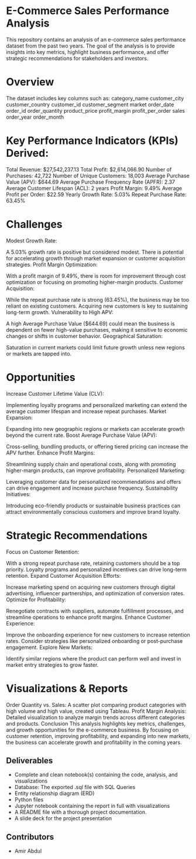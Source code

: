 # E-Commerce Sales Performance Analysis


This repository contains an analysis of an e-commerce sales performance dataset from the past two years. The goal of the analysis is to provide insights into key metrics, highlight business performance, and offer strategic recommendations for stakeholders and investors.

# Overview #
The dataset includes key columns such as:
category_name
customer_city
customer_country
customer_id
customer_segment
market
order_date
order_id
order_quantity
product_price
profit_margin
profit_per_order
sales
order_year
order_month

# Key Performance Indicators (KPIs) Derived: #
Total Revenue: $27,542,237.13
Total Profit: $2,614,066.90
Number of Purchases: 42,722
Number of Unique Customers: 18,003
Average Purchase Value (APV): $644.69
Average Purchase Frequency Rate (APFR): 2.37
Average Customer Lifespan (ACL): 2 years
Profit Margin: 9.49%
Average Profit per Order: $22.59
Yearly Growth Rate: 5.03%
Repeat Purchase Rate: 63.45%

# Challenges #
Modest Growth Rate:

A 5.03% growth rate is positive but considered modest. There is potential for accelerating growth through market expansion or customer acquisition strategies.
Profit Margin Optimization:

With a profit margin of 9.49%, there is room for improvement through cost optimization or focusing on promoting higher-margin products.
Customer Acquisition:

While the repeat purchase rate is strong (63.45%), the business may be too reliant on existing customers. Acquiring new customers is key to sustaining long-term growth.
Vulnerability to High APV:

A high Average Purchase Value ($644.69) could mean the business is dependent on fewer high-value purchases, making it sensitive to economic changes or shifts in customer behavior.
Geographical Saturation:

Saturation in current markets could limit future growth unless new regions or markets are tapped into.

# Opportunities #
Increase Customer Lifetime Value (CLV):

Implementing loyalty programs and personalized marketing can extend the average customer lifespan and increase repeat purchases.
Market Expansion:

Expanding into new geographic regions or markets can accelerate growth beyond the current rate.
Boost Average Purchase Value (APV):

Cross-selling, bundling products, or offering tiered pricing can increase the APV further.
Enhance Profit Margins:

Streamlining supply chain and operational costs, along with promoting higher-margin products, can improve profitability.
Personalized Marketing:

Leveraging customer data for personalized recommendations and offers can drive engagement and increase purchase frequency.
Sustainability Initiatives:

Introducing eco-friendly products or sustainable business practices can attract environmentally conscious customers and improve brand loyalty.

# Strategic Recommendations #
Focus on Customer Retention:

With a strong repeat purchase rate, retaining customers should be a top priority. Loyalty programs and personalized incentives can drive long-term retention.
Expand Customer Acquisition Efforts:

Increase marketing spend on acquiring new customers through digital advertising, influencer partnerships, and optimization of conversion rates.
Optimize for Profitability:

Renegotiate contracts with suppliers, automate fulfillment processes, and streamline operations to enhance profit margins.
Enhance Customer Experience:

Improve the onboarding experience for new customers to increase retention rates. Consider strategies like personalized onboarding or post-purchase engagement.
Explore New Markets:

Identify similar regions where the product can perform well and invest in market entry strategies to grow faster.

# Visualizations & Reports #
Order Quantity vs. Sales: A scatter plot comparing product categories with high volume and high value, created using Tableau.
Profit Margin Analysis: Detailed visualization to analyze margin trends across different categories and products.
Conclusion
This analysis highlights key metrics, challenges, and growth opportunities for the e-commerce business. By focusing on customer retention, improving profitability, and expanding into new markets, the business can accelerate growth and profitability in the coming years.


## Deliverables
- Complete and clean notebook(s) containing the code, analysis, and visualizations
- Database: The exported .sql file with SQL Queries
- Entity relationship diagram (ERD)
- Python files
- Jupyter notebook containing the report in full with visualizations
- A README file with a thorough project documentation.
- A slide deck for the project presentation


## Contributors
- Amir Abdul

